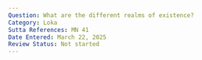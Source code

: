 ```yaml
---
Question: What are the different realms of existence?
Category: Loka
Sutta References: MN 41
Date Entered: March 22, 2025
Review Status: Not started
---
```


